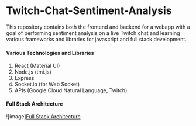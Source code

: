 # Twitch-Chat-Sentiment-Analysis

This repository contains both the frontend and backend for a webapp with a goal of performing sentiment analysis on a live Twitch chat and learning various frameworks and libraries for javascript and full stack development. 

#### Various Technologies and Libraries
1. React (Material UI)
2. Node.js (tmi.js)
3. Express
4. Socket.io (for Web Socket)
5. APIs (Google Cloud Natural Language, Twitch)

#### Full Stack Architecture

![image][Full Stack Architecture](StackArchitecture.png)